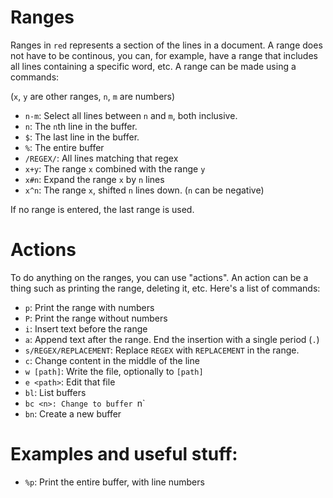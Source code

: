 # Ranges
Ranges in `red` represents a section of the lines in a document.
A range does not have to be continous, you can, for example, have a range
that includes all lines containing a specific word, etc.
A range can be made using a commands:

(`x`, `y` are other ranges, `n`, `m` are numbers)

* `n-m`: Select all lines between `n` and `m`, both inclusive.
* `n`: The `n`th line in the buffer.
* `$`: The last line in the buffer.
* `%`: The entire buffer
* `/REGEX/`: All lines matching that regex
* `x+y`: The range `x` combined with the range `y`
* `x#n`: Expand the range `x` by `n` lines
* `x^n`: The range `x`, shifted `n` lines down. (`n` can be negative)

If no range is entered, the last range is used.

# Actions
To do anything on the ranges, you can use "actions". An action can be a thing such as printing the range, deleting it, etc.
Here's a list of commands:

* `p`: Print the range with numbers
* `P`: Print the range without numbers
* `i`: Insert text before the range
* `a`: Append text after the range. End the insertion with a single period (`.`)
* `s/REGEX/REPLACEMENT`: Replace `REGEX` with `REPLACEMENT` in the range.
* `c`: Change content in the middle of the line
* `w [path]`: Write the file, optionally to `[path]`
* `e <path>`: Edit that file
* `bl`: List buffers
* `bc <n>: Change to buffer `n`
* `bn`: Create a new buffer

# Examples and useful stuff:
* `%p`: Print the entire buffer, with line numbers